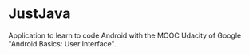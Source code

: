 # JustJava
Application to learn to code Android with the MOOC Udacity of Google "Android Basics: User Interface".
